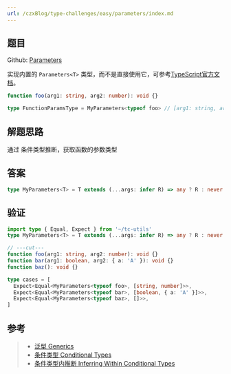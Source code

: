 ```yaml
---
url: /czxBlog/type-challenges/easy/parameters/index.md
---
```

## 题目

Github: [Parameters](https://github.com/type-challenges/type-challenges/blob/main/questions/03312-easy-parameters/)

实现内置的 `Parameters<T>` 类型，而不是直接使用它，可参考[TypeScript官方文档](https://www.typescriptlang.org/docs/handbook/utility-types.html#parameterstype)。

```ts
function foo(arg1: string, arg2: number): void {}

type FunctionParamsType = MyParameters<typeof foo> // [arg1: string, arg2: number]
```

## 解题思路

通过 条件类型推断，获取函数的参数类型

## 答案

```ts
type MyParameters<T> = T extends (...args: infer R) => any ? R : never
```

## 验证

```ts twoslash
import type { Equal, Expect } from '~/tc-utils'
type MyParameters<T> = T extends (...args: infer R) => any ? R : never

// ---cut---
function foo(arg1: string, arg2: number): void {}
function bar(arg1: boolean, arg2: { a: 'A' }): void {}
function baz(): void {}

type cases = [
  Expect<Equal<MyParameters<typeof foo>, [string, number]>>,
  Expect<Equal<MyParameters<typeof bar>, [boolean, { a: 'A' }]>>,
  Expect<Equal<MyParameters<typeof baz>, []>>,
]
```

## 参考

> * [泛型 Generics](https://www.typescriptlang.org/docs/handbook/2/generics.html)
> * [条件类型 Conditional Types](https://www.typescriptlang.org/docs/handbook/2/conditional-types.html)
> * [条件类型内推断 Inferring Within Conditional Types](https://www.typescriptlang.org/docs/handbook/2/conditional-types.html#inferring-within-conditional-types)
